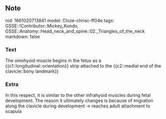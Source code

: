 ## Note
nid: 1661020713841
model: Cloze-chrisc-ff04e
tags: GSSE::!Contributor::Mickey_Kondo, GSSE::Anatomy::Head_neck_and_spine::02._Triangles_of_the_neck
markdown: false

### Text
The omohyoid muscle begins in the fetus as a {{c1::longitudinal::orientation}} strip attached to the {{c2::medial end of the clavicle::bony landmark}}

### Extra
In this respect, it is similar to the other infrahyoid muscles during fetal development. The reason it ultimately changes is because of migration along the clavicle during development → reaches adult attachment to scapula
